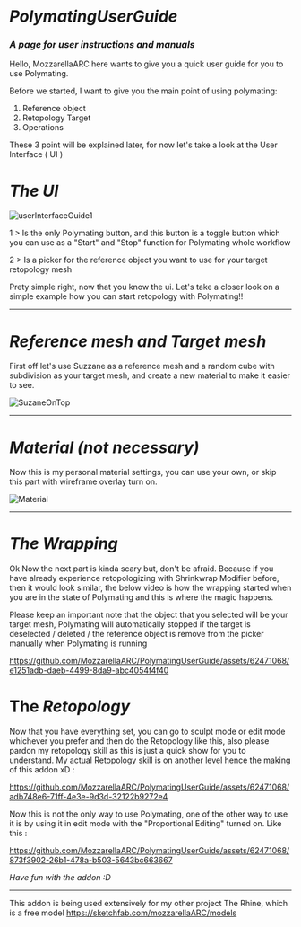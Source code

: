 # ***PolymatingUserGuide***
### _A page for user instructions and manuals_

Hello, MozzarellaARC here wants to give you a quick user guide for you to use Polymating.

Before we started, I want to give you the main point of using polymating:
1. Reference object
2. Retopology Target
3. Operations

These 3 point will be explained later, for now let's take a look at the User Interface ( UI )

# _The UI_

![userInterfaceGuide1](https://github.com/MozzarellaARC/PolymatingUserGuide/assets/62471068/9da6d320-b1a3-451f-83b7-72be0e476604)

1 > Is the only Polymating button, and this button is a toggle button which you can use as a "Start" and "Stop" function for Polymating whole workflow

2 > Is a picker for the reference object you want to use for your target retopology mesh

Prety simple right, now that you know the ui. Let's take a closer look on a simple example how you can start retopology with Polymating!!

- - -

# _Reference mesh and Target mesh_

First off let's use Suzzane as a reference mesh and a random cube with subdivision as your target mesh, and create a new material to make it easier to see.

![SuzaneOnTop](https://github.com/MozzarellaARC/PolymatingUserGuide/assets/62471068/6b78647a-0e04-4dc8-a8e0-4031d8ae9b0c)

- - -

# _Material (not necessary)_

Now this is my personal material settings, you can use your own, or skip this part with wireframe overlay turn on.

![Material](https://github.com/MozzarellaARC/PolymatingUserGuide/assets/62471068/1c6eb671-e59c-44f2-9b5f-89dbed43a54f)

- - -

# _The Wrapping_
Ok Now the next part is kinda scary but, don't be afraid. Because if you have already experience retopologizing with Shrinkwrap Modifier before, then it would look similar, the below video is how the wrapping started when you are in the state of Polymating and this is where the magic happens.

Please keep an important note that the object that you selected will be your target mesh, Polymating will automatically stopped if the target is deselected / deleted / the reference object is remove from the picker manually when Polymating is running

https://github.com/MozzarellaARC/PolymatingUserGuide/assets/62471068/e1251adb-daeb-4499-8da9-abc4054f4f40

# The _Retopology_
Now that you have everything set, you can go to sculpt mode or edit mode whichever you prefer and then do the Retopology like this, also please pardon my retopology skill as this is just a quick show for you to understand. My actual Retopology skill is on another level hence the making of this addon xD :

https://github.com/MozzarellaARC/PolymatingUserGuide/assets/62471068/adb748e6-71ff-4e3e-9d3d-32122b9272e4

Now this is not the only way to use Polymating, one of the other way to use it is by using it in edit mode with the "Proportional Editing" turned on. Like this :

https://github.com/MozzarellaARC/PolymatingUserGuide/assets/62471068/873f3902-26b1-478a-b503-5643bc663667

_Have fun with the addon :D_

- - -
This addon is being used extensively for my other project The Rhine, which is a free model
https://sketchfab.com/mozzarellaARC/models
